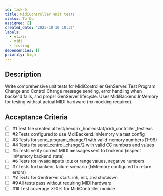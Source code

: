 ```yaml
---
id: task-5
title: MidiController unit tests
status: To Do
assignee: []
created_date: '2025-10-10 10:31'
labels:
  - elixir
  - midi
  - testing
dependencies: []
priority: high
---
```


## Description

<!-- SECTION:DESCRIPTION:BEGIN -->
Write comprehensive unit tests for MidiController GenServer. Test Program Change and Control Change message sending, error handling when backend fails, and proper GenServer lifecycle. Uses MidiBackend.InMemory for testing without actual MIDI hardware (no mocking required).
<!-- SECTION:DESCRIPTION:END -->

## Acceptance Criteria
<!-- AC:BEGIN -->
- [ ] #1 Test file created at test/hendrix_homeostat/midi_controller_test.exs
- [ ] #2 Tests configured to use MidiBackend.InMemory via test config
- [ ] #3 Tests for send_program_change/1 with valid memory numbers (1-99)
- [ ] #4 Tests for send_control_change/2 with valid CC numbers and values
- [ ] #5 Tests verify correct MIDI messages sent to backend (inspect InMemory backend state)
- [ ] #6 Tests for invalid inputs (out of range values, negative numbers)
- [ ] #7 Tests for backend failure scenario (InMemory configured to return errors)
- [ ] #8 Tests for GenServer start_link, init, and shutdown
- [ ] #9 All tests pass without requiring MIDI hardware
- [ ] #10 Test coverage >90% for MidiController module
<!-- AC:END -->
